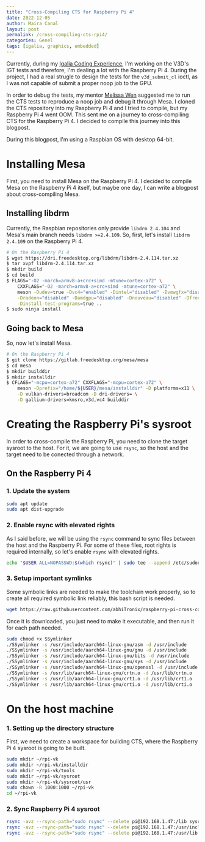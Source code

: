 ```yaml
---
title: "Cross-Compiling CTS for Raspberry Pi 4"
date: 2022-12-05
author: Maíra Canal
layout: post
permalink: /cross-compiling-cts-rpi4/
categories: Genel
tags: [igalia, graphics, embedded]
---
```


Currently, during my [Igalia Coding Experience](https://www.igalia.com/coding-experience/),
I'm working on the V3D's IGT tests and therefore, I'm dealing a lot with the Raspberry
Pi 4. During the project, I had a real strugle to design the tests for the
`v3d_submit_cl` ioctl, as I was not capable of submit a proper noop job to the
GPU.

In order to debug the tests, my mentor [Melissa Wen]() suggested me to run the
CTS tests to reproduce a noop job and debug it through Mesa. I cloned the CTS
repository into my Raspberry Pi 4 and I tried to compile, but my Raspberry Pi 4
went OOM. This sent me on a journey to cross-compiling CTS for the Raspberry
Pi 4. I decided to compile this journey into this blogpost.

During this blogpost, I'm using a Raspbian OS with desktop 64-bit.

# Installing Mesa

First, you need to install Mesa on the Raspberry Pi 4. I decided to compile
Mesa on the Raspberry Pi 4 itself, but maybe one day, I can write a blogpost
about cross-compiling Mesa.

## Installing libdrm

Currently, the Raspbian repositories only provide `libdrm 2.4.104` and Mesa's
main branch needs `libdrm >=2.4.109`. So, first, let's install `libdrm 2.4.109`
on the Raspberry Pi 4.

```bash
# On the Raspberry Pi 4
$ wget https://dri.freedesktop.org/libdrm/libdrm-2.4.114.tar.xz
$ tar xvpf libdrm-2.4.114.tar.xz
$ mkdir build
$ cd build
$ FLAGS="-O2 -march=armv8-a+crc+simd -mtune=cortex-a72" \
    CXXFLAGS="-O2 -march=armv8-a+crc+simd -mtune=cortex-a72" \
    meson -Dudev=true -Dvc4="enabled" -Dintel="disabled" -Dvmwgfx="disabled" \
    -Dradeon="disabled" -Damdgpu="disabled" -Dnouveau="disabled" -Dfreedreno="disabled" \
    -Dinstall-test-programs=true ..
$ sudo ninja install
```

## Going back to Mesa

So, now let's install Mesa.

```bash
# On the Raspberry Pi 4
$ git clone https://gitlab.freedesktop.org/mesa/mesa
$ cd mesa
$ mkdir builddir
$ mkdir installdir
$ CFLAGS="-mcpu=cortex-a72" CXXFLAGS="-mcpu=cortex-a72" \
    meson -Dprefix="/home/${USER}/mesa/installdir" -D platforms=x11 \
    -D vulkan-drivers=broadcom -D dri-drivers= \
    -D gallium-drivers=kmsro,v3d,vc4 builddir
```

# Creating the Raspberry Pi's sysroot

In order to cross-compile the Raspberry Pi, you need to clone the target 
sysroot to the host. For it, we are going to use `rsync`, so the host and
the target need to be conected through a network.

## On the Raspberry Pi 4

### 1. Update the system 

```bash
sudo apt update
sudo apt dist-upgrade
```

### 2. Enable rsync with elevated rights

As I said before, we will be using the `rsync` command to sync files between
the host and the Raspberry Pi. For some of these files, root rights is required
internally, so let's enable `rsync` with elevated rights.

```bash
echo "$USER ALL=NOPASSWD:$(which rsync)" | sudo tee --append /etc/sudoers
```

### 3. Setup important symlinks

Some symbolic links are needed to make the toolchain work properly, so to 
create all required symbolic link reliably, this bash script is needed.

```bash
wget https://raw.githubusercontent.com/abhiTronix/raspberry-pi-cross-compilers/master/utils/SSymlinker
```

Once it is downloaded, you just need to make it executable, and then run it
for each path needed.

```bash
sudo chmod +x SSymlinker
./SSymlinker -s /usr/include/aarch64-linux-gnu/asm -d /usr/include
./SSymlinker -s /usr/include/aarch64-linux-gnu/gnu -d /usr/include
./SSymlinker -s /usr/include/aarch64-linux-gnu/bits -d /usr/include
./SSymlinker -s /usr/include/aarch64-linux-gnu/sys -d /usr/include
./SSymlinker -s /usr/include/aarch64-linux-gnu/openssl -d /usr/include
./SSymlinker -s /usr/lib/aarch64-linux-gnu/crtn.o -d /usr/lib/crtn.o
./SSymlinker -s /usr/lib/aarch64-linux-gnu/crt1.o -d /usr/lib/crt1.o
./SSymlinker -s /usr/lib/aarch64-linux-gnu/crti.o -d /usr/lib/crti.o
```

# On the host machine

### 1. Setting up the directory structure

First, we need to create a workspace for building CTS, where the Raspberry Pi 4
sysroot is going to be built.

```bash
sudo mkdir ~/rpi-vk
sudo mkdir ~/rpi-vk/installdir
sudo mkdir ~/rpi-vk/tools
sudo mkdir ~/rpi-vk/sysroot
sudo mkdir ~/rpi-vk/sysroot/usr
sudo chown -R 1000:1000 ~/rpi-vk
cd ~/rpi-vk
```

### 2. Sync Raspberry Pi 4 sysroot

```bash
rsync -avz --rsync-path="sudo rsync" --delete pi@192.168.1.47:/lib sysroot
rsync -avz --rsync-path="sudo rsync" --delete pi@192.168.1.47:/usr/include sysroot/usr
rsync -avz --rsync-path="sudo rsync" --delete pi@192.168.1.47:/usr/lib sysroot/usr
```
